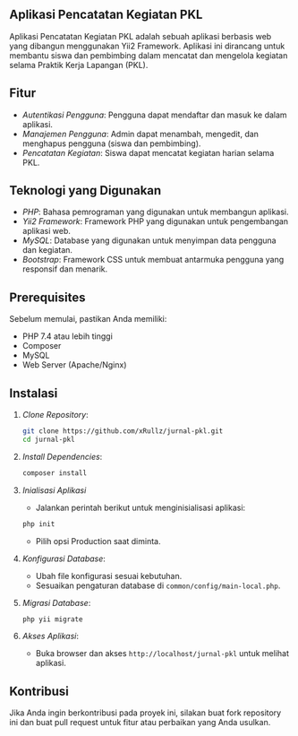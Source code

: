 ## Aplikasi Pencatatan Kegiatan PKL 

Aplikasi Pencatatan Kegiatan PKL adalah sebuah aplikasi berbasis
web yang dibangun menggunakan Yii2 Framework. Aplikasi ini dirancang untuk membantu siswa dan
pembimbing dalam mencatat dan mengelola kegiatan selama Praktik Kerja Lapangan (PKL).

## Fitur

- *Autentikasi Pengguna*: Pengguna dapat mendaftar dan masuk ke dalam aplikasi.
- *Manajemen Pengguna*: Admin dapat menambah, mengedit, dan menghapus pengguna (siswa dan pembimbing).
- *Pencatatan Kegiatan*: Siswa dapat mencatat kegiatan harian selama PKL.

## Teknologi yang Digunakan

- *PHP*: Bahasa pemrograman yang digunakan untuk membangun aplikasi.
- *Yii2 Framework*: Framework PHP yang digunakan untuk pengembangan aplikasi web.
- *MySQL*: Database yang digunakan untuk menyimpan data pengguna dan kegiatan.
- *Bootstrap*: Framework CSS untuk membuat antarmuka pengguna yang responsif dan menarik.

## Prerequisites

Sebelum memulai, pastikan Anda memiliki:

- PHP 7.4 atau lebih tinggi
- Composer
- MySQL
- Web Server (Apache/Nginx)

## Instalasi

1. *Clone Repository*:
   ```bash
   git clone https://github.com/xRullz/jurnal-pkl.git
   cd jurnal-pkl
   
2. *Install Dependencies*:
   ```bash
   composer install
   
3. *Inialisasi Aplikasi*
    - Jalankan perintah berikut untuk menginisialisasi aplikasi:
     ```bash
     php init
    ``` 
    - Pilih opsi Production saat diminta.

4. *Konfigurasi Database*:
   - Ubah file konfigurasi sesuai kebutuhan.
   - Sesuaikan pengaturan database di `common/config/main-local.php`.

5. *Migrasi Database*:
   ```bash
   php yii migrate
   
6. *Akses Aplikasi*:
   - Buka browser dan akses `http://localhost/jurnal-pkl` untuk melihat aplikasi.

## Kontribusi

Jika Anda ingin berkontribusi pada proyek ini, silakan buat fork repository ini dan buat pull request untuk fitur atau perbaikan yang Anda usulkan.
